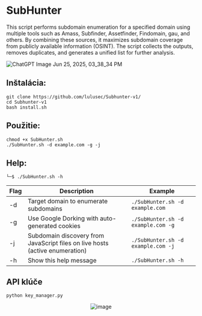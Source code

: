 # SubHunter
This script performs  subdomain enumeration for a specified domain using multiple tools such as Amass, Subfinder, Assetfinder, Findomain, gau, and others. By combining these sources, it maximizes subdomain coverage from publicly available information (OSINT). The script collects the outputs, removes duplicates, and generates a unified list for further analysis.

![ChatGPT Image Jun 25, 2025, 03_38_34 PM](https://github.com/user-attachments/assets/6bc40724-ad16-4d8a-a1dc-848383d29ca2)


## Inštalácia:
```
git clone https://github.com/lulusec/Subhunter-v1/
cd Subhunter-v1
bash install.sh
```

## Použitie:
```
chmod +x SubHunter.sh
./SubHunter.sh -d example.com -g -j
```
## Help:
```
└─$ ./SubHunter.sh -h
```
| Flag | Description                                         | Example                          |
|------|-----------------------------------------------------|----------------------------------|
| -d   | Target domain to enumerate subdomains               | `./SubHunter.sh -d example.com`  |
| -g   | Use Google Dorking with auto-generated cookies      | `./SubHunter.sh -d example.com -g`              |
| -j   | Subdomain discovery from JavaScript files on live hosts (active enumeration)    | `./SubHunter.sh -d example.com -j`              |
| -h   | Show this help message                              | `./SubHunter.sh -h`              |

## API klúče
```
python key_manager.py
```
<p align="center">
 <img src="https://github.com/user-attachments/assets/bc99a933-b02d-4209-8786-55cdb603c30e" alt="image">
</p>


